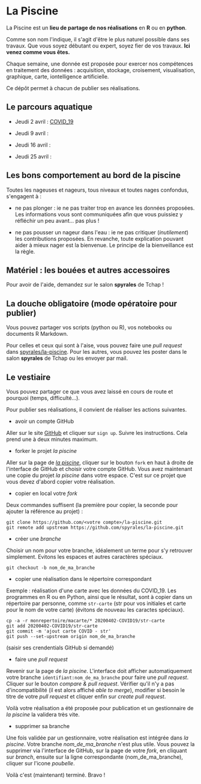 # La Piscine

La Piscine est un **lieu de partage de nos réalisations** en **R** ou en **python**.

Comme son nom l'indique, il s'agit d'être le plus naturel possible dans ses travaux.
Que vous soyez débutant ou expert, soyez fier de vos travaux. **Ici venez comme vous êtes.** 

Chaque semaine, une donnée est proposée pour exercer nos compétences en traitement
des données : acquisition, stockage, croisement, visualisation, graphique, carte,
iontelligence artificielle.

Ce dépôt permet à chacun de publier ses réalisations.

## Le parcours aquatique

* Jeudi 2 avril : [COVID_19](20200402-COVID19/readme.md)

* Jeudi 9 avril :

* Jeudi 16 avril :

* Jeudi 25 avril : 
 
## Les bons comportement au bord de la piscine

Toutes les nageuses et nageurs, tous niveaux et toutes nages confondus, s'engagent à :

* ne pas plonger : ie ne pas traiter trop en avance les données proposées. Les informations
vous sont communiquées afin que vous puissiez y réfléchir un peu avant... pas plus !

* ne pas pousser un nageur dans l'eau : ie ne pas critiquer (*inutilement*) les contributions proposées.
En revanche, toute explication pouvant aider à mieux nager est la bienvenue.
Le principe de la bienveillance est la règle.

## Matériel : les bouées et autres accessoires

Pour avoir de l'aide, demandez sur le salon **spyrales** de Tchap !

## La douche obligatoire (mode opératoire pour publier)

Vous pouvez partager vos scripts (python ou R), vos notebooks ou documents R Markdown.

Pour celles et ceux qui sont à l'aise, vous pouvez faire une _pull request_ dans 
[spyrales/la-piscine](https://github.com/spyrales/la-piscine/).
Pour les autres, vous pouvez les poster dans le salon **spyrales** de Tchap ou les envoyer par mail.

## Le vestiaire 

Vous pouvez partager ce que vous avez laissé en cours de route et pourquoi (temps, difficulté...).

Pour publier ses réalisations, il convient de réaliser les actions suivantes.

* avoir un compte GitHub

Aller sur le site [GitHub](https://github.com) et cliquer sur `sign up`.
Suivre les instructions. Cela prend une à deux minutes maximum.

* forker le projet *la piscine*

Aller sur la page de [*la piscine*](https://github.com/spyrales/la-piscine/),
cliquer sur le bouton `fork` en haut à droite de l'interface de GitHub et choisir votre compte GitHub.
Vous avez maintenant une copie du projet *la piscine* dans votre espace.
C'est sur ce projet que vous devez d'abord copier votre réalisation.

* copier en local votre *fork*

Deux commandes suffisent (la première pour copier, la seconde pour ajouter la référence au projet) : 
```
git clone https://github.com/<votre compte>/la-piscine.git
git remote add upstream https://github.com/spyrales/la-piscine.git
```

* créer une *branche*

Choisir un nom pour votre branche, idéalement un terme pour s'y retrouver simplement.
Evitons les espaces et autres caractères spéciaux.

```
git checkout -b nom_de_ma_branche
```

* copier une réalisation dans le répertoire correspondant

Exemple : réalisation d'une carte avec les données du COVID_19.
Les programmes en R ou en Python, ainsi que le résultat, sont à copier dans un 
répertoire par personne, comme `str-carte` (str pour vos initiales et carte pour le nom
de votre carte)
(évitons de nouveau les caractes spéciaux).

```
cp -a -r monrepertoire/macarte/* 20200402-COVID19/str-carte
git add 20200402-COVID19/str-carte
git commit -m 'ajout carte COVID - str'
git push --set-upstream origin nom_de_ma_branche
```

(saisir ses crendentials GitHub si demandé)

* faire une *pull request*

Revenir sur la page de *la piscine*. L'interface doit afficher automatiquement 
votre branche `identifiant:nom_de_ma_branche` pour faire une *pull request*.
Cliquer sur le bouton *compare & pull request*. Vérifier qu'il n'y a pas 
d'incompatibilité (il est alors affiché *able to merge*), modifier si besoin 
le titre de votre *pull request* et cliquer enfin sur *create pull request*.

Voilà votre réalisation a été proposée pour publication et 
un gestionnaire de *la piscine* la validera très vite.

* supprimer sa branche

Une fois validée par un gestionnaire, votre réalisation est intégrée dans *la piscine*.
Votre branche *nom_de_ma_branche* n'est plus utile. Vous pouvez la supprimer via l'interface de GitHub, 
sur la page de votre *fork*, en cliquant sur *branch*, ensuite sur la ligne correspondante
(nom_de_ma_branche), cliquer sur l'icone *poubelle*.

Voilà c'est (maintenant) terminé. Bravo !
